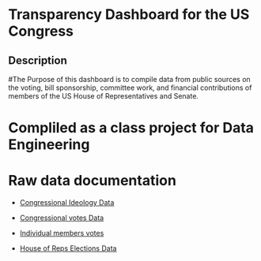 # Transparency Dashboard for the US Congress
## Description
#The Purpose of this dashboard is to compile data from public sources on the voting, bill sponsorship, committee work, and financial contributions of members of the US House of Representatives and Senate.

# Compliled as a class project for Data Engineering

# Raw data documentation

  * [Congressional Ideology Data]( https://htmlpreview.github.io/?https://github.com/Eric-Onyame/contrans2023/blob/main/congress_ideology.html)

  * [Congressional votes Data](https://github.com/Eric-Onyame/contrans2023/blob/main/congress_ideology.html)

  * [Individual members votes](https://github.com/Eric-Onyame/contrans2023/blob/main/member_votes.html)

  * [House of Reps Elections Data](https://github.com/Eric-Onyame/contrans2023/blob/main/elections_house.html)

